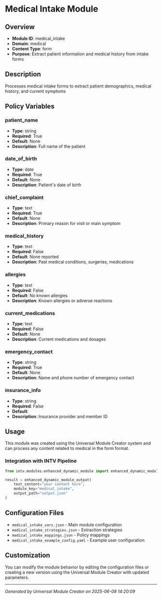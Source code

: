 # Medical Intake Module

## Overview
- **Module ID**: medical_intake
- **Domain**: medical
- **Content Type**: form
- **Purpose**: Extract patient information and medical history from intake forms

## Description
Processes medical intake forms to extract patient demographics, medical history, and current symptoms

## Policy Variables

### patient_name
- **Type**: string
- **Required**: True
- **Default**: None
- **Description**: Full name of the patient

### date_of_birth
- **Type**: date
- **Required**: True
- **Default**: None
- **Description**: Patient's date of birth

### chief_complaint
- **Type**: text
- **Required**: True
- **Default**: None
- **Description**: Primary reason for visit or main symptom

### medical_history
- **Type**: text
- **Required**: False
- **Default**: None reported
- **Description**: Past medical conditions, surgeries, medications

### allergies
- **Type**: text
- **Required**: False
- **Default**: No known allergies
- **Description**: Known allergies or adverse reactions

### current_medications
- **Type**: text
- **Required**: False
- **Default**: None
- **Description**: Current medications and dosages

### emergency_contact
- **Type**: string
- **Required**: True
- **Default**: None
- **Description**: Name and phone number of emergency contact

### insurance_info
- **Type**: string
- **Required**: False
- **Default**: 
- **Description**: Insurance provider and member ID


## Usage
This module was created using the Universal Module Creator system and can process any content
related to medical in the form format.

### Integration with INTV Pipeline
```python
from intv.modules.enhanced_dynamic_module import enhanced_dynamic_module_output

result = enhanced_dynamic_module_output(
    text_content="your content here",
    module_key="medical_intake",
    output_path="output.json"
)
```

## Configuration Files
- `medical_intake_vars.json` - Main module configuration
- `medical_intake_strategies.json` - Extraction strategies  
- `medical_intake_mappings.json` - Policy mappings
- `medical_intake_example_config.yaml` - Example user configuration

## Customization
You can modify the module behavior by editing the configuration files or creating
a new version using the Universal Module Creator with updated parameters.

---
*Generated by Universal Module Creator on 2025-06-08 14:20:09*

